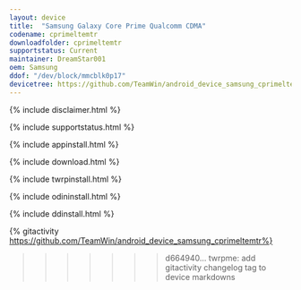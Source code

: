 ```yaml
---
layout: device
title:  "Samsung Galaxy Core Prime Qualcomm CDMA"
codename: cprimeltemtr
downloadfolder: cprimeltemtr
supportstatus: Current
maintainer: DreamStar001
oem: Samsung
ddof: "/dev/block/mmcblk0p17"
devicetree: https://github.com/TeamWin/android_device_samsung_cprimeltemtr
---
```


{% include disclaimer.html %}

{% include supportstatus.html %}

{% include appinstall.html %}

{% include download.html %}

{% include twrpinstall.html %}

{% include odininstall.html %}

{% include ddinstall.html %}

{% gitactivity  https://github.com/TeamWin/android_device_samsung_cprimeltemtr%}
>>>>>>> d664940... twrpme: add gitactivity changelog tag to device markdowns
